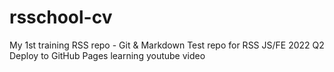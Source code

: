 # rsschool-cv
My 1st training RSS repo - Git &amp; Markdown
Test repo for RSS JS/FE 2022 Q2 Deploy to GitHub Pages learning youtube video
